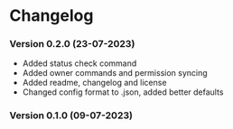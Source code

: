 # Changelog

### Version 0.2.0 (23-07-2023)

* Added status check command
* Added owner commands and permission syncing
* Added readme, changelog and license
* Changed config format to .json, added better defaults

### Version 0.1.0 (09-07-2023)